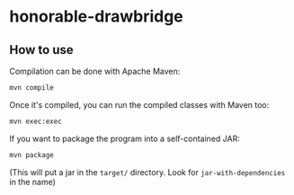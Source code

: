 # honorable-drawbridge

## How to use

Compilation can be done with Apache Maven:

```bash
mvn compile
```

Once it's compiled, you can run the compiled classes with Maven too:

```bash
mvn exec:exec
```

If you want to package the program into a self-contained JAR:

```bash
mvn package
```

(This will put a jar in the `target/` directory. Look
for `jar-with-dependencies` in the name)

